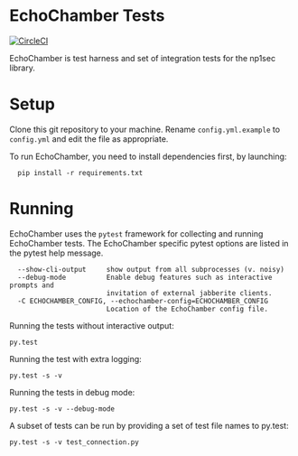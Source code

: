 EchoChamber Tests
=================

[![CircleCI](https://circleci.com/gh/equalitie/EchoChamber/tree/pytest-expect.svg?style=svg)](https://circleci.com/gh/equalitie/EchoChamber/tree/pytest-expect)

EchoChamber is test harness and set of integration tests for the np1sec library.

# Setup

Clone this git repository to your machine. Rename `config.yml.example` to `config.yml` and edit the file as appropriate.

To run EchoChamber, you need to install dependencies first, by launching:

      pip install -r requirements.txt

# Running

EchoChamber uses the `pytest` framework for collecting and running EchoChamber tests. The EchoChamber specific pytest options are listed in the pytest help message.


      --show-cli-output     show output from all subprocesses (v. noisy)
      --debug-mode          Enable debug features such as interactive prompts and
                            invitation of external jabberite clients.
      -C ECHOCHAMBER_CONFIG, --echochamber-config=ECHOCHAMBER_CONFIG
                            Location of the EchoChamber config file.

Running the tests without interactive output:

    py.test

Running the test with extra logging:

    py.test -s -v

Running the tests in debug mode:

    py.test -s -v --debug-mode

A subset of tests can be run by providing a set of test file names to py.test:

    py.test -s -v test_connection.py
